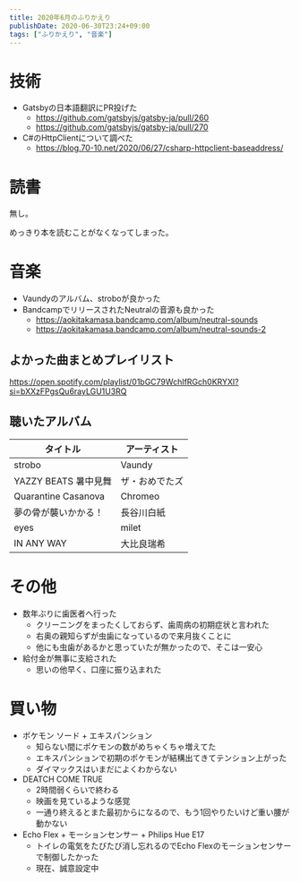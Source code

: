 ```yaml
---
title: 2020年6月のふりかえり
publishDate: 2020-06-30T23:24+09:00
tags: ["ふりかえり", "音楽"]
---
```


# 技術

- Gatsbyの日本語翻訳にPR投げた
  - https://github.com/gatsbyjs/gatsby-ja/pull/260
  - https://github.com/gatsbyjs/gatsby-ja/pull/270
- C#のHttpClientについて調べた
  - https://blog.70-10.net/2020/06/27/csharp-httpclient-baseaddress/

# 読書

無し。

めっきり本を読むことがなくなってしまった。

# 音楽

- Vaundyのアルバム、stroboが良かった
- BandcampでリリースされたNeutralの音源も良かった
  - https://aokitakamasa.bandcamp.com/album/neutral-sounds
  - https://aokitakamasa.bandcamp.com/album/neutral-sounds-2

## よかった曲まとめプレイリスト

https://open.spotify.com/playlist/01bGC79WchIfRGch0KRYXl?si=bXXzFPgsQu6rayLGU1U3RQ

## 聴いたアルバム

| タイトル             | アーティスト   |
| -------------------- | -------------- |
| strobo               | Vaundy         |
| YAZZY BEATS 暑中見舞 | ザ・おめでたズ |
| Quarantine Casanova  | Chromeo        |
| 夢の骨が襲いかかる！ | 長谷川白紙     |
| eyes                 | milet          |
| IN ANY WAY           | 大比良瑞希     |

# その他

- 数年ぶりに歯医者へ行った
  - クリーニングをまったくしておらず、歯周病の初期症状と言われた
  - 右奥の親知らずが虫歯になっているので来月抜くことに
  - 他にも虫歯があるかと思っていたが無かったので、そこは一安心
- 給付金が無事に支給された
  - 思いの他早く、口座に振り込まれた

# 買い物

- ポケモン ソード + エキスパンション
  - 知らない間にポケモンの数がめちゃくちゃ増えてた
  - エキスパンションで初期のポケモンが結構出てきてテンション上がった
  - ダイマックスはいまだによくわからない
- DEATCH COME TRUE
  - 2時間弱くらいで終わる
  - 映画を見ているような感覚
  - 一通り終えるとまた最初からになるので、もう1回やりたいけど重い腰が動かない
- Echo Flex + モーションセンサー + Philips Hue E17
  - トイレの電気をたびたび消し忘れるのでEcho Flexのモーションセンサーで制御したかった
  - 現在、誠意設定中
